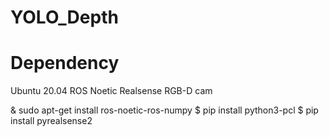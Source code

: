 # YOLO_Depth

# Dependency
<Enviroment>
Ubuntu 20.04 
ROS Noetic
Realsense RGB-D cam

& sudo apt-get install ros-noetic-ros-numpy
$ pip install python3-pcl
$ pip install pyrealsense2
